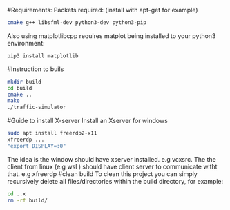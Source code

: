 

#Requirements:
Packets required: (install with apt-get for example)
```bash
cmake g++ libsfml-dev python3-dev python3-pip
```
Also using matplotlibcpp requires matplot being installed to your python3 environment:
```bash
pip3 install matplotlib
```

#Instruction to buils

```bash
mkdir build
cd build
cmake ..
make
./traffic-simulator
```

#Guide to install X-server
Install an Xserver for windows
```bash
sudo apt install freerdp2-x11
xfreerdp ...
"export DISPLAY=:0"
```
The idea is the window should have xserver installed. e.g vcxsrc. The the client from linux (e.g wsl ) should have client server to communicate witht that. e.g xfreerdp
#clean build
To clean this project you can simply recursively delete all files/directories within the build directory, for example:

```bash
cd ..x
rm -rf build/
```